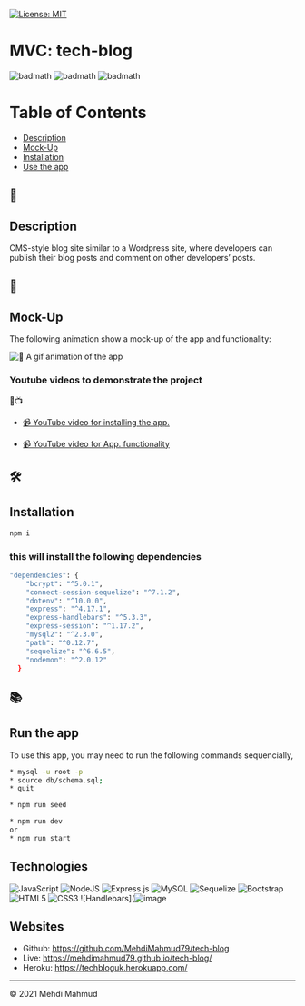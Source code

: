 [![License: MIT](https://img.shields.io/badge/License-MIT-yellow.svg)](https://opensource.org/licenses/MIT)

# MVC: tech-blog

![badmath](https://img.shields.io/github/issues/MehdiMahmud79/tech-blog)
![badmath](https://img.shields.io/github/forks/MehdiMahmud79/tech-blog)
![badmath](https://img.shields.io/github/stars/MehdiMahmud79/tech-blog)

# Table of Contents 

* [Description](#description)
* [Mock-Up](#🚀)
* [Installation](#installation)
* [Use the app](#📚)



## 📝
## Description 

CMS-style blog site similar to a Wordpress site, where developers can publish their blog posts and comment on other developers’ posts.

## 🚀
## Mock-Up

The following animation show a mock-up of the app and functionality:


![📸 A gif animation of the app](./assets/screen.gif)


### Youtube videos to demonstrate the project
🔴📺

* [📹 YouTube video for installing the app.](https://youtu.be/9dsqo-P7hzA)

* [📹 YouTube video for App. functionality](https://youtu.be/Inq1qAglcDo)

## 🛠️ 
##  Installation
```bash
npm i
```

### this will install the following dependencies 
```bash
"dependencies": {
    "bcrypt": "^5.0.1",
    "connect-session-sequelize": "^7.1.2",
    "dotenv": "^10.0.0",
    "express": "^4.17.1",
    "express-handlebars": "^5.3.3",
    "express-session": "^1.17.2",
    "mysql2": "^2.3.0",
    "path": "^0.12.7",
    "sequelize": "^6.6.5",
    "nodemon": "^2.0.12"
  }

```

## 📚
## Run the app

  To use this app, you may need to run the following commands sequencially,

```bash
* mysql -u root -p
* source db/schema.sql;
* quit

* npm run seed

* npm run dev
or
* npm run start
```
## Technologies

![JavaScript](https://img.shields.io/badge/javascript-%23323330.svg?style=for-the-badge&logo=javascript&logoColor=%23F7DF1E)
![NodeJS](https://img.shields.io/badge/node.js-6DA55F?style=for-the-badge&logo=node.js&logoColor=white)
![Express.js](https://img.shields.io/badge/express.js-%23404d59.svg?style=for-the-badge&logo=express&logoColor=%2361DAFB)
![MySQL](https://img.shields.io/badge/mysql-%2300f.svg?style=for-the-badge&logo=mysql&logoColor=white)
![Sequelize](https://img.shields.io/badge/Sequelize-52B0E7?style=for-the-badge&logo=Sequelize&logoColor=white)
![Bootstrap](https://img.shields.io/badge/bootstrap-%23563D7C.svg?style=for-the-badge&logo=bootstrap&logoColor=white)
![HTML5](https://img.shields.io/badge/html5-%23E34F26.svg?style=for-the-badge&logo=html5&logoColor=white)
![CSS3](https://img.shields.io/badge/css3-%231572B6.svg?style=for-the-badge&logo=css3&logoColor=white)
![Handlebars](![image](https://user-images.githubusercontent.com/84668631/152062257-ef3f64c8-2ffc-4c6d-ac55-ee9674d3211d.png)

## Websites
* Github: https://github.com/MehdiMahmud79/tech-blog
* Live: https://mehdimahmud79.github.io/tech-blog/
* Heroku: https://techbloguk.herokuapp.com/

---
© 2021 Mehdi Mahmud
